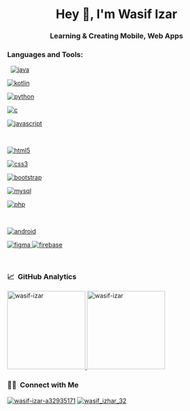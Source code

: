 <h1 align="center">Hey 👋, I'm Wasif Izar</h1>
<h3 align="center">Learning & Creating Mobile, Web Apps</h3>



<h3 align="left">Languages and Tools:</h3>


<p align="left"> 
&nbsp;
<a href="https://www.java.com" target="_blank"> <img src="https://img.shields.io/badge/Java-ED8B00?style=for-the-badge&logo=java&logoColor=white" alt="java" /> </a>

<a href="https://kotlinlang.org" target="_blank"> <img src="https://img.shields.io/badge/Kotlin-0095D5?&style=for-the-badge&logo=kotlin&logoColor=white" alt="kotlin"/> </a>

<a href="https://www.python.org" target="_blank"> <img src="https://img.shields.io/badge/Python-FFD43B?style=for-the-badge&logo=python&logoColor=darkgreen" alt="python"/> </a> 

<a href="https://www.cprogramming.com/" target="_blank"> <img src="https://img.shields.io/badge/C-00599C?style=for-the-badge&logo=c&logoColor=white" alt="c" /> </a>


<a href="https://developer.mozilla.org/en-US/docs/Web/JavaScript" target="_blank"> <img src="https://img.shields.io/badge/JavaScript-F7DF1E?style=for-the-badge&logo=javascript&logoColor=black" alt="javascript"/> </a>
</p>
&nbsp;

<p>
<a href="https://www.w3.org/html/" target="_blank"> <img src="https://img.shields.io/badge/HTML5-E34F26?style=for-the-badge&logo=html5&logoColor=white" alt="html5" /> </a> 

<a href="https://www.w3schools.com/css/" target="_blank"> <img src="https://img.shields.io/badge/CSS3-1572B6?style=for-the-badge&logo=css3&logoColor=white" alt="css3"/> </a> 

<a href="https://getbootstrap.com" target="_blank"> <img src="https://img.shields.io/badge/Bootstrap-563D7C?style=for-the-badge&logo=bootstrap&logoColor=white" alt="bootstrap"/> </a>

<a href="https://www.mysql.com/" target="_blank"> <img src="https://img.shields.io/badge/MySQL-00000F?style=for-the-badge&logo=mysql&logoColor=white" alt="mysql"/> </a> 

<a href="https://www.php.net" target="_blank"> <img src="https://img.shields.io/badge/PHP-777BB4?style=for-the-badge&logo=php&logoColor=white" alt="php"/> </a>
</p>

&nbsp;
<p align="left">
<a href="https://developer.android.com" target="_blank"> <img src="https://img.shields.io/badge/Android_Studio-3DDC84?style=for-the-badge&logo=android-studio&logoColor=white" alt="android" /> </a> 
 

<a href="https://www.figma.com/" target="_blank"> <img src="https://img.shields.io/badge/Figma-F24E1E?style=for-the-badge&logo=figma&logoColor=white" alt="figma" /> </a> 
<a href="https://firebase.google.com/" target="_blank"> <img src="https://img.shields.io/badge/firebase-ffca28?style=for-the-badge&logo=firebase&logoColor=black" alt="firebase" /> </a> 
</p>
 
 <br />
 
 





<h3> 📈 &nbsp;GitHub Analytics </h3>


<a href="https://github.com/wasif-izar">
  <img height="180em" src="https://github-readme-stats.vercel.app/api/top-langs?username=wasif-izar&show_icons=true&locale=en&layout=compact" alt="wasif-izar" />
    
  <img height="180em" src="https://github-readme-stats.vercel.app/api?username=wasif-izar&show_icons=true&locale=en" alt="wasif-izar" />
</a>

<br />

<h3> 🤝🏻 &nbsp;Connect with Me </h3>
<p align="left">
<a href="https://linkedin.com/in/wasif-izar-a32935171" target="blank"><img align="center" src="https://img.shields.io/badge/-Wasif%20Izar-0077B5?style=for-the-badge&logo=linkedin&logoColor=white" alt="wasif-izar-a32935171" /></a>
<a href="https://instagram.com/wasif_izhar_32" target="blank"><img align="center" src="https://img.shields.io/badge/-Wasif%20Izar-E4405F?style=for-the-badge&logo=instagram&logoColor=white" alt="wasif_izhar_32" /></a>
</p>





<!--
**wasif-izar/wasif-izar** is a ✨ _special_ ✨ repository because its `README.md` (this file) appears on your GitHub profile.

Here are some ideas to get you started:

- 🔭 I’m currently working on ...
- 🌱 I’m currently learning ...
- 👯 I’m looking to collaborate on ...
- 🤔 I’m looking for help with ...
- 💬 Ask me about ...
- 📫 How to reach me: ...
- 😄 Pronouns: ...
- ⚡ Fun fact: ...
-->
